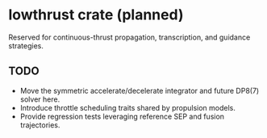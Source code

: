 # lowthrust crate (planned)

Reserved for continuous-thrust propagation, transcription, and guidance strategies.

## TODO
- Move the symmetric accelerate/decelerate integrator and future DP8(7) solver here.
- Introduce throttle scheduling traits shared by propulsion models.
- Provide regression tests leveraging reference SEP and fusion trajectories.
